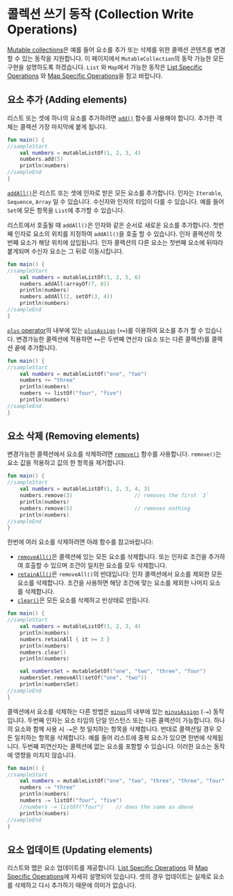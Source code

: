 # 콜렉션 쓰기 동작 (Collection Write Operations)

[Mutable collections](https://app.gitbook.com/@bbiguduk/s/kotlin/language-guide/collections/kotlin-kotlin-collections-overview#collection-types)은 예를 들어 요소를 추가 또는 삭제를 위한 콜렉션 콘텐츠를 변경할 수 있는 동작을 지원합니다.
이 페이지에서 `MutableCollection`의 동작 가능한 모든 구현을 설명하도록 하겠습니다.
`List` 와 `Map`에서 가능한 동작은 [List Specific Operations](https://app.gitbook.com/@bbiguduk/s/kotlin/language-guide/collections/list-specific-operations) 와 [Map Specific Operations](https://app.gitbook.com/@bbiguduk/s/kotlin/language-guide/collections/map-specific-operations)을 참고 바랍니다.

## 요소 추가 (Adding elements)

리스트 또는 셋에 하나의 요소를 추가하려면 [`add()`](https://kotlinlang.org/api/latest/jvm/stdlib/kotlin.collections/-mutable-list/add.html) 함수를 사용해야 합니다. 추가한 객체는 콜렉션 가장 마지막에 붙게 됩니다.

```kotlin
fun main() {
//sampleStart
    val numbers = mutableListOf(1, 2, 3, 4)
    numbers.add(5)
    println(numbers)
//sampleEnd
}
```

[`addAll()`](https://kotlinlang.org/api/latest/jvm/stdlib/kotlin.collections/add-all.html)은 리스트 또는 셋에 인자로 받은 모든 요소를 추가합니다. 인자는 `Iterable`, `Sequence`, `Array` 일 수 있습니다.
수신자와 인자의 타입이 다를 수 있습니다. 예를 들어 `Set`에 모든 항목을 `List`에 추가할 수 있습니다.

리스트에서 호출될 때 `addAll()`은 인자와 같은 순서로 새로운 요소를 추가합니다.
첫번째 인자로 요소의 위치를 지정하여 `addAll()`을 호출 할 수 있습니다.
인자 콜렉션의 첫번째 요소가 해당 위치에 삽입됩니다.
인자 콜렉션의 다른 요소는 첫번째 요소에 뒤따라 붙게되며 수신자 요소는 그 뒤로 이동시킵니다.

```kotlin
fun main() {
//sampleStart
    val numbers = mutableListOf(1, 2, 5, 6)
    numbers.addAll(arrayOf(7, 8))
    println(numbers)
    numbers.addAll(2, setOf(3, 4))
    println(numbers)
//sampleEnd
}
```

[`plus` operator](https://app.gitbook.com/@bbiguduk/s/kotlin/language-guide/collections/plus-minus-plus-and-minus-operators)의 내부에 있는 [`plusAssign`](https://kotlinlang.org/api/latest/jvm/stdlib/kotlin.collections/plus-assign.html) (`+=`)를 이용하여 요소를 추가 할 수 있습니다.
 변경가능한 콜렉션에 적용하면 `+=`은 두번째 연산자 (요소 또는 다른 콜렉션)를 콜렉션 끝에 추가합니다.
 
```kotlin
fun main() {
//sampleStart
    val numbers = mutableListOf("one", "two")
    numbers += "three"
    println(numbers)
    numbers += listOf("four", "five")    
    println(numbers)
//sampleEnd
}
```

## 요소 삭제 (Removing elements)

변경가능한 콜렉션에서 요소를 삭제하려면 [`remove()`](https://kotlinlang.org/api/latest/jvm/stdlib/kotlin.collections/remove.html) 함수를 사용합니다.
`remove()`는 요소 값을 적용하고 값의 한 항목을 제거합니다.

```kotlin
fun main() {
//sampleStart
    val numbers = mutableListOf(1, 2, 3, 4, 3)
    numbers.remove(3)                    // removes the first `3`
    println(numbers)
    numbers.remove(5)                    // removes nothing
    println(numbers)
//sampleEnd
}
```

한번에 여러 요소를 삭제하려면 아래 함수를 참고바랍니다:

* [`removeAll()`](https://kotlinlang.org/api/latest/jvm/stdlib/kotlin.collections/remove-all.html)은 콜렉션에 있는 모든 요소를 삭제합니다.
   또는 인자로 조건을 추가하여 호출할 수 있으며 조건이 일치한 요소를 모두 삭제합니다.
* [`retainAll()`](https://kotlinlang.org/api/latest/jvm/stdlib/kotlin.collections/retain-all.html)은 `removeAll()`의 반대입니다: 인자 콜렉션에서 요소를 제외한 모든 요소를 삭제합니다.
   조건을 사용하면 해당 조건에 맞는 요소를 제외한 나머지 요소를 삭제합니다.
* [`clear()`](https://kotlinlang.org/api/latest/jvm/stdlib/kotlin.collections/-mutable-list/clear.html)은 모든 요소를 삭제하고 빈상태로 만듭니다.

```kotlin
fun main() {
//sampleStart
    val numbers = mutableListOf(1, 2, 3, 4)
    println(numbers)
    numbers.retainAll { it >= 3 }
    println(numbers)
    numbers.clear()
    println(numbers)

    val numbersSet = mutableSetOf("one", "two", "three", "four")
    numbersSet.removeAll(setOf("one", "two"))
    println(numbersSet)
//sampleEnd
}
```

콜렉션에서 요소를 삭제하는 다른 방법은 [`minus`](https://app.gitbook.com/@bbiguduk/s/kotlin/language-guide/collections/plus-minus-plus-and-minus-operators)의 내부에 있는 [`minusAssign`](https://kotlinlang.org/api/latest/jvm/stdlib/kotlin.collections/minus-assign.html) (`-=`) 동작입니다.
두번째 인자는 요소 타입의 단일 인스턴스 또는 다른 콜렉션이 가능합니다.
하나의 요소와 함께 사용 시 `-=`은 첫 일치하는 항목을 삭제합니다.
반대로 콜렉션일 경우 모든 일치하는 항목을 삭제합니다.
예를 들어 리스트에 중복 요소가 있으면 한번에 삭제됩니다.
두번째 피연산자는 콜렉션에 없는 요소를 포함할 수 있습니다. 이러한 요소는 동작에 영향을 미치지 않습니다.

```kotlin
fun main() {
//sampleStart
    val numbers = mutableListOf("one", "two", "three", "three", "four")
    numbers -= "three"
    println(numbers)
    numbers -= listOf("four", "five")    
    //numbers -= listOf("four")    // does the same as above
    println(numbers)    
//sampleEnd
}
```

## 요소 업데이트 (Updating elements)

리스트와 맵은 요소 업데이트를 제공합니다.
[List Specific Operations](https://app.gitbook.com/@bbiguduk/s/kotlin/language-guide/collections/list-specific-operations) 와 [Map Specific Operations](https://app.gitbook.com/@bbiguduk/s/kotlin/language-guide/collections/map-specific-operations)에 자세히 설명되어 있습니다.
셋의 경우 업데이트는 실제로 요소를 삭제하고 다시 추가하기 때문에 의미가 없습니다.